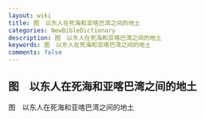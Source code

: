 ```yaml
---
layout: wiki
title: 图　以东人在死海和亚喀巴湾之间的地土
categories: NewBibleDictionary
description: 图　以东人在死海和亚喀巴湾之间的地土
keywords: 图　以东人在死海和亚喀巴湾之间的地土
comments: false
---
```


## 图　以东人在死海和亚喀巴湾之间的地土



图　以东人在死海和亚喀巴湾之间的地土






